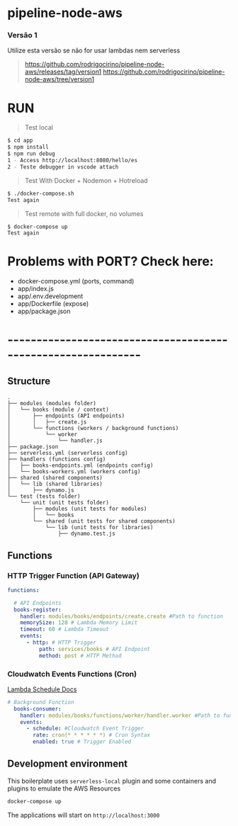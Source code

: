 # pipeline-node-aws

### Versão 1

Utilize esta versão se não for usar lambdas nem serverless

> https://github.com/rodrigocirino/pipeline-node-aws/releases/tag/version1
> https://github.com/rodrigocirino/pipeline-node-aws/tree/version1


# RUN

> Test local

```bash
$ cd app
$ npm install
$ npm run debug
1 - Access http://localhost:8080/hello/es
2 - Teste debugger in vscode attach
```

> Test With Docker + Nodemon + Hotreload

```bash
$ ./docker-compose.sh
Test again
```

> Test remote with full docker, no volumes

```bash
$ docker-compose up
Test again
```

# Problems with PORT? Check here:

- docker-compose.yml (ports, command)
- app/index.js
- app/.env.development
- app/Dockerfile (expose)
- app/package.json

# -------------------------------------------------------------


## Structure 

```
.
├── modules (modules folder)
│   └── books (module / context)
│       ├── endpoints (API endpoints)
│       │   ├── create.js
│       └── functions (workers / background functions)
│           └── worker
│               └── handler.js
├── package.json
├── serverless.yml (serverless config)
├── handlers (functions config)
│   ├── books-endpoints.yml (endpoints config)
│   └── books-workers.yml (workers config)
├── shared (shared components)
│   └── lib (shared libraries)
│       ├── dynamo.js
└── test (tests folder)
    └── unit (unit tests folder)
        ├── modules (unit tests for modules)
        │   └── books
        └── shared (unit tests for shared components)
            └── lib (unit tests for libraries)
                ├── dynamo.test.js
```

## Functions

### HTTP Trigger Function (API Gateway)

```yml
functions:

  # API Endpoints
  books-register:
    handler: modules/books/endpoints/create.create #Path to function
    memorySize: 128 # Lambda Memory Limit
    timeout: 60 # Lambda Timeout
    events: 
      - http: # HTTP Trigger 
          path: services/books # API Endpoint
          method: post # HTTP Method

```

### Cloudwatch Events Functions (Cron)

[Lambda Schedule Docs](https://serverless.com/framework/docs/providers/aws/events/schedule/)

```yml
# Background Function
  books-consumer:
    handler: modules/books/functions/worker/handler.worker #Path to function
    events:
      - schedule: #Cloudwatch Event Trigger
        rate: cron(* * * * * *) # Cron Syntax 
        enabled: true # Trigger Enabled

```

## Development environment 

This boilerplate uses `serverless-local` plugin and some containers and plugins to emulate the AWS Resources

```bash
docker-compose up
```
The applications will start on `http://localhost:3000`
